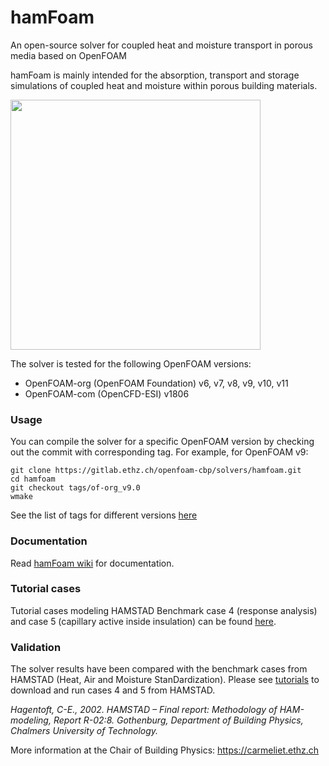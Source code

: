# hamFoam

An open-source solver for coupled heat and moisture transport in porous media based on OpenFOAM

hamFoam is mainly intended for the absorption, transport and storage simulations of coupled heat and moisture within porous building materials.

<img src="https://carmeliet.ethz.ch/research/downloads/coupled-heat-and-moisture-transport-solver-for-openfoam/_jcr_content/par/fullwidthimage/image.imageformat.fullwidth.1496181206.png"  width="400">

The solver is tested for the following OpenFOAM versions:

* OpenFOAM-org (OpenFOAM Foundation) v6, v7, v8, v9, v10, v11
* OpenFOAM-com (OpenCFD-ESI) v1806

### Usage

You can compile the solver for a specific OpenFOAM version by checking out the commit with corresponding tag. For example, for OpenFOAM v9:

	git clone https://gitlab.ethz.ch/openfoam-cbp/solvers/hamfoam.git
	cd hamfoam
	git checkout tags/of-org_v9.0
	wmake

See the list of tags for different versions [here](https://gitlab.ethz.ch/openfoam-cbp/solvers/hamfoam/-/tags)

### Documentation

Read [hamFoam wiki](https://gitlab.ethz.ch/openfoam-cbp/solvers/hamfoam/-/wikis/home) for documentation.

### Tutorial cases

Tutorial cases modeling HAMSTAD Benchmark case 4 (response analysis) and case 5 (capillary active inside insulation) can be found [here](https://gitlab.ethz.ch/openfoam-cbp/tutorials/hamfoam).

### Validation

The solver results have been compared with the benchmark cases from HAMSTAD (Heat, Air and Moisture StanDardization). Please see [tutorials](https://gitlab.ethz.ch/openfoam-cbp/tutorials/hamfoam) to download and run cases 4 and 5 from HAMSTAD.

<i>Hagentoft, C-E., 2002. HAMSTAD – Final report: Methodology of HAM-​modeling,
Report R-​02:8. Gothenburg, Department of Building Physics, Chalmers University
of Technology.</i>

More information at the Chair of Building Physics: https://carmeliet.ethz.ch
